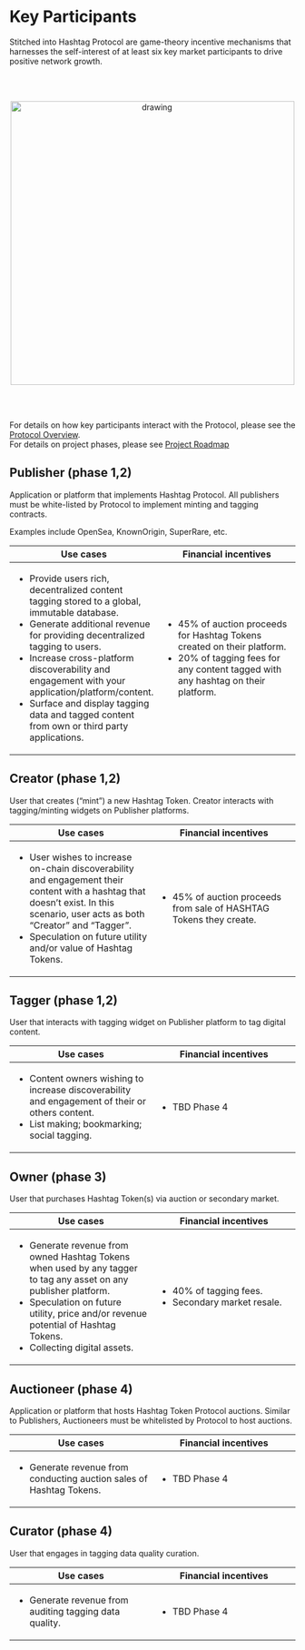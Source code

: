 # Key Participants

Stitched into Hashtag Protocol are game-theory incentive mechanisms that
harnesses the self-interest of at least six key market participants to drive positive
network growth.

<br /><br />
<p align="center"><img src="/assets/img/participants.png" alt="drawing"
width="500"/></p>
<br /><br />

For details on how key participants interact with the Protocol, please see the [Protocol
Overview](/protocol-overview.html).  
For details on project phases, please see [Project Roadmap](/roadmap.html)


## Publisher (phase 1,2)

Application or platform that implements Hashtag Protocol. All publishers must be white-listed by
Protocol to implement minting and tagging contracts.

Examples include OpenSea, KnownOrigin, SuperRare, etc.

<table>
  <thead>
    <tr>
      <th>Use cases</th>
      <th>Financial incentives</th>
    </tr>
  </thead>
  <tbody>
    <tr>
      <td width="50%">
        <ul>
          <li>Provide users rich, decentralized content tagging stored to a global, immutable database.</li>
          <li>Generate additional revenue for providing decentralized tagging to users.</li>
          <li>Increase cross-platform discoverability and engagement with your application/platform/content.</li>
          <li>Surface and display tagging data and tagged content from own or third party applications.</li>
        </ul>
      </td>
      <td>
        <ul>
          <li>45% of auction proceeds for Hashtag Tokens created on their platform.</li>
          <li>20% of tagging fees for any content tagged with any hashtag on their platform.</li>
        </ul>
      </td>
    </tr>
  </tbody>
</table>

## Creator (phase 1,2)

User that creates (“mint”) a new Hashtag Token. Creator interacts with tagging/minting widgets on Publisher platforms.


<table>
  <thead>
    <tr>
      <th>Use cases</th>
      <th>Financial incentives</th>
    </tr>
  </thead>
  <tbody>
    <tr>
      <td width="50%">
        <ul>
          <li>User wishes to increase on-chain discoverability and engagement their content with a hashtag that doesn’t exist. In this scenario, user acts as both “Creator” and “Tagger”.</li>
          <li>Speculation on future utility and/or value of Hashtag Tokens.</li>
        </ul>
      </td>
      <td>
        <ul>
          <li>45% of auction proceeds from sale of HASHTAG Tokens they create.</li>
        </ul>
      </td>
    </tr>
  </tbody>
</table>

## Tagger (phase 1,2)

User that interacts with tagging widget on Publisher platform to tag digital content.


<table>
  <thead>
    <tr>
      <th>Use cases</th>
      <th>Financial incentives</th>
    </tr>
  </thead>
  <tbody>
    <tr>
      <td width="50%">
        <ul>
          <li>Content owners wishing to increase discoverability and engagement of their or others content.</li>
          <li>List making; bookmarking; social tagging.</li>
        </ul>
      </td>
      <td>
        <ul>
          <li>TBD Phase 4</li>
        </ul>
      </td>
    </tr>
  </tbody>
</table>

## Owner (phase 3)

User that purchases Hashtag Token(s) via auction or secondary market.

<table>
  <thead>
    <tr>
      <th>Use cases</th>
      <th>Financial incentives</th>
    </tr>
  </thead>
  <tbody>
    <tr>
      <td width="50%">
        <ul>
          <li>Generate revenue from owned Hashtag Tokens when used by any tagger to tag any asset on any publisher platform.</li>
          <li>Speculation on future utility, price and/or revenue potential of Hashtag Tokens.</li>
          <li>Collecting digital assets.</li>
        </ul>
      </td>
      <td>
        <ul>
          <li>40% of tagging fees.</li>
          <li>Secondary market resale.</li>
        </ul>
      </td>
    </tr>
  </tbody>
</table>

## Auctioneer (phase 4)

Application or platform that hosts Hashtag Token Protocol
auctions. Similar to Publishers, Auctioneers must be whitelisted by Protocol
to host auctions.


<table>
  <thead>
    <tr>
      <th>Use cases</th>
      <th>Financial incentives</th>
    </tr>
  </thead>
  <tbody>
    <tr>
      <td width="50%">
        <ul>
          <li>Generate revenue from conducting auction sales of Hashtag Tokens.</li>
        </ul>
      </td>
      <td>
        <ul>
          <li>TBD Phase 4</li>
        </ul>
      </td>
    </tr>
  </tbody>
</table>

## Curator (phase 4)

User that engages in tagging data quality curation.


<table>
  <thead>
    <tr>
      <th>Use cases</th>
      <th>Financial incentives</th>
    </tr>
  </thead>
  <tbody>
    <tr>
      <td width="50%">
        <ul>
          <li>Generate revenue from auditing tagging data quality.</li>
        </ul>
      </td>
      <td>
        <ul>
          <li>TBD Phase 4</li>
        </ul>
      </td>
    </tr>
  </tbody>
</table>
